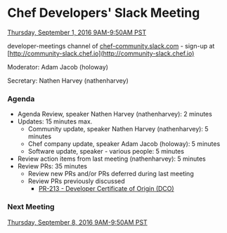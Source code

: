 # Chef Developers' Slack Meeting

[Thursday, September 1, 2016 9AM-9:50AM PST](http://everytimezone.com/#2016-9-1,240,cn3)

developer-meetings channel of [chef-community.slack.com](http://chef-community.slack.com) - sign-up at [http://community-slack.chef.io](http://community-slack.chef.io)

Moderator:  Adam Jacob (holoway)

Secretary:  Nathen Harvey (nathenharvey)

### Agenda
* Agenda Review, speaker Nathen Harvey (nathenharvey): 2 minutes
* Updates: 15 minutes max.
  * Community update, speaker Nathen Harvey (nathenharvey): 5 minutes
  * Chef company update, speaker Adam Jacob (holoway): 5 minutes
  * Software update, speaker - various people: 5 minutes
* Review action items from last meeting (nathenharvey): 5 minutes
* Review PRs:  35 minutes
  * Review new PRs and/or PRs deferred during last meeting
  * Review PRs previously discussed
    * [PR-213 - Developer Certificate of Origin (DCO)](https://github.com/chef/chef-rfc/pull/213)

### Next Meeting

[Thursday, September 8, 2016 9AM-9:50AM PST](http://everytimezone.com/#2016-9-8,240,cn3)
